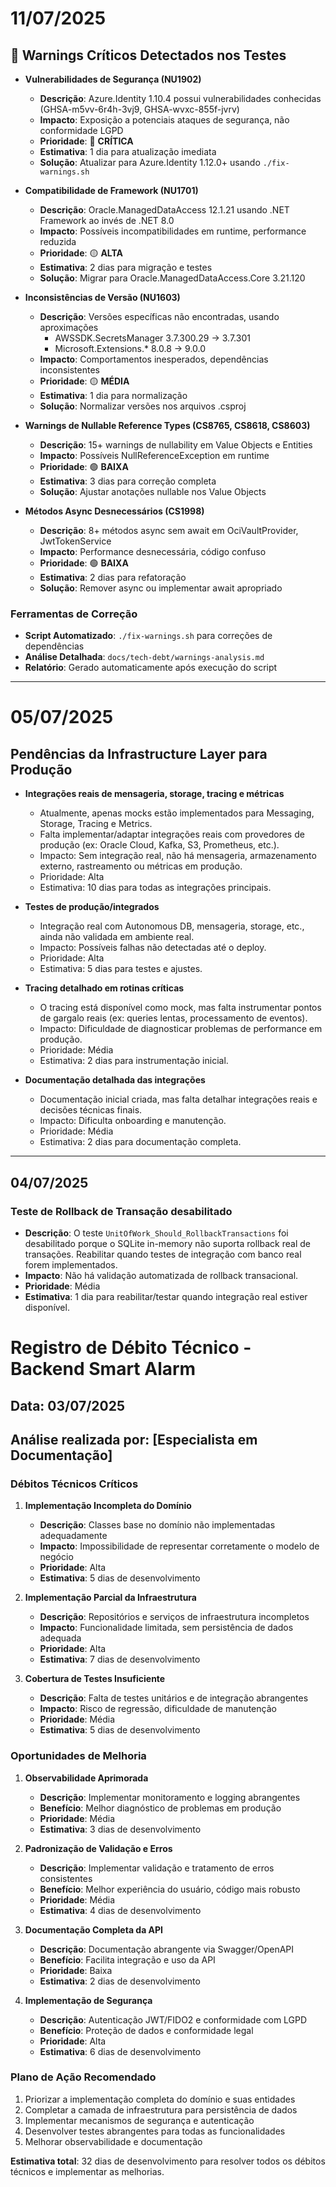 # 11/07/2025

## 🚨 Warnings Críticos Detectados nos Testes

- **Vulnerabilidades de Segurança (NU1902)**
  - **Descrição**: Azure.Identity 1.10.4 possui vulnerabilidades conhecidas (GHSA-m5vv-6r4h-3vj9, GHSA-wvxc-855f-jvrv)
  - **Impacto**: Exposição a potenciais ataques de segurança, não conformidade LGPD
  - **Prioridade**: 🔴 **CRÍTICA**
  - **Estimativa**: 1 dia para atualização imediata
  - **Solução**: Atualizar para Azure.Identity 1.12.0+ usando `./fix-warnings.sh`

- **Compatibilidade de Framework (NU1701)**
  - **Descrição**: Oracle.ManagedDataAccess 12.1.21 usando .NET Framework ao invés de .NET 8.0
  - **Impacto**: Possíveis incompatibilidades em runtime, performance reduzida
  - **Prioridade**: 🟡 **ALTA**
  - **Estimativa**: 2 dias para migração e testes
  - **Solução**: Migrar para Oracle.ManagedDataAccess.Core 3.21.120

- **Inconsistências de Versão (NU1603)**
  - **Descrição**: Versões específicas não encontradas, usando aproximações
    - AWSSDK.SecretsManager 3.7.300.29 → 3.7.301
    - Microsoft.Extensions.* 8.0.8 → 9.0.0
  - **Impacto**: Comportamentos inesperados, dependências inconsistentes
  - **Prioridade**: 🟡 **MÉDIA**
  - **Estimativa**: 1 dia para normalização
  - **Solução**: Normalizar versões nos arquivos .csproj

- **Warnings de Nullable Reference Types (CS8765, CS8618, CS8603)**
  - **Descrição**: 15+ warnings de nullability em Value Objects e Entities
  - **Impacto**: Possíveis NullReferenceException em runtime
  - **Prioridade**: 🟢 **BAIXA**
  - **Estimativa**: 3 dias para correção completa
  - **Solução**: Ajustar anotações nullable nos Value Objects

- **Métodos Async Desnecessários (CS1998)**
  - **Descrição**: 8+ métodos async sem await em OciVaultProvider, JwtTokenService
  - **Impacto**: Performance desnecessária, código confuso
  - **Prioridade**: 🟢 **BAIXA**
  - **Estimativa**: 2 dias para refatoração
  - **Solução**: Remover async ou implementar await apropriado

### Ferramentas de Correção

- **Script Automatizado**: `./fix-warnings.sh` para correções de dependências
- **Análise Detalhada**: `docs/tech-debt/warnings-analysis.md`
- **Relatório**: Gerado automaticamente após execução do script

---

# 05/07/2025

## Pendências da Infrastructure Layer para Produção

- **Integrações reais de mensageria, storage, tracing e métricas**
  - Atualmente, apenas mocks estão implementados para Messaging, Storage, Tracing e Metrics.
  - Falta implementar/adaptar integrações reais com provedores de produção (ex: Oracle Cloud, Kafka, S3, Prometheus, etc.).
  - Impacto: Sem integração real, não há mensageria, armazenamento externo, rastreamento ou métricas em produção.
  - Prioridade: Alta
  - Estimativa: 10 dias para todas as integrações principais.

- **Testes de produção/integrados**
  - Integração real com Autonomous DB, mensageria, storage, etc., ainda não validada em ambiente real.
  - Impacto: Possíveis falhas não detectadas até o deploy.
  - Prioridade: Alta
  - Estimativa: 5 dias para testes e ajustes.

- **Tracing detalhado em rotinas críticas**
  - O tracing está disponível como mock, mas falta instrumentar pontos de gargalo reais (ex: queries lentas, processamento de eventos).
  - Impacto: Dificuldade de diagnosticar problemas de performance em produção.
  - Prioridade: Média
  - Estimativa: 2 dias para instrumentação inicial.

- **Documentação detalhada das integrações**
  - Documentação inicial criada, mas falta detalhar integrações reais e decisões técnicas finais.
  - Impacto: Dificulta onboarding e manutenção.
  - Prioridade: Média
  - Estimativa: 2 dias para documentação completa.

---

## 04/07/2025

### Teste de Rollback de Transação desabilitado

- **Descrição**: O teste `UnitOfWork_Should_RollbackTransactions` foi desabilitado porque o SQLite in-memory não suporta rollback real de transações. Reabilitar quando testes de integração com banco real forem implementados.
- **Impacto**: Não há validação automatizada de rollback transacional.
- **Prioridade**: Média
- **Estimativa**: 1 dia para reabilitar/testar quando integração real estiver disponível.

# Registro de Débito Técnico - Backend Smart Alarm

## Data: 03/07/2025

## Análise realizada por: [Especialista em Documentação]

### Débitos Técnicos Críticos

1. **Implementação Incompleta do Domínio**
   - **Descrição**: Classes base no domínio não implementadas adequadamente
   - **Impacto**: Impossibilidade de representar corretamente o modelo de negócio
   - **Prioridade**: Alta
   - **Estimativa**: 5 dias de desenvolvimento

2. **Implementação Parcial da Infraestrutura**
   - **Descrição**: Repositórios e serviços de infraestrutura incompletos
   - **Impacto**: Funcionalidade limitada, sem persistência de dados adequada
   - **Prioridade**: Alta
   - **Estimativa**: 7 dias de desenvolvimento

3. **Cobertura de Testes Insuficiente**
   - **Descrição**: Falta de testes unitários e de integração abrangentes
   - **Impacto**: Risco de regressão, dificuldade de manutenção
   - **Prioridade**: Média
   - **Estimativa**: 5 dias de desenvolvimento

### Oportunidades de Melhoria

1. **Observabilidade Aprimorada**
   - **Descrição**: Implementar monitoramento e logging abrangentes
   - **Benefício**: Melhor diagnóstico de problemas em produção
   - **Prioridade**: Média
   - **Estimativa**: 3 dias de desenvolvimento

2. **Padronização de Validação e Erros**
   - **Descrição**: Implementar validação e tratamento de erros consistentes
   - **Benefício**: Melhor experiência do usuário, código mais robusto
   - **Prioridade**: Média
   - **Estimativa**: 4 dias de desenvolvimento

3. **Documentação Completa da API**
   - **Descrição**: Documentação abrangente via Swagger/OpenAPI
   - **Benefício**: Facilita integração e uso da API
   - **Prioridade**: Baixa
   - **Estimativa**: 2 dias de desenvolvimento

4. **Implementação de Segurança**
   - **Descrição**: Autenticação JWT/FIDO2 e conformidade com LGPD
   - **Benefício**: Proteção de dados e conformidade legal
   - **Prioridade**: Alta
   - **Estimativa**: 6 dias de desenvolvimento

### Plano de Ação Recomendado

1. Priorizar a implementação completa do domínio e suas entidades
2. Completar a camada de infraestrutura para persistência de dados
3. Implementar mecanismos de segurança e autenticação
4. Desenvolver testes abrangentes para todas as funcionalidades
5. Melhorar observabilidade e documentação

**Estimativa total**: 32 dias de desenvolvimento para resolver todos os débitos técnicos e implementar as melhorias.
